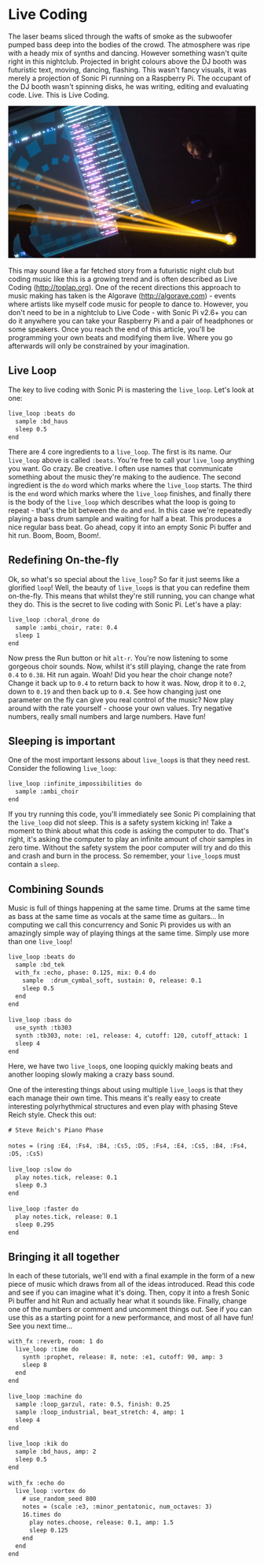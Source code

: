 # Live Coding

The laser beams sliced through the wafts of smoke as the subwoofer
pumped bass deep into the bodies of the crowd. The atmosphere was ripe
with a heady mix of synths and dancing. However something wasn't quite
right in this nightclub. Projected in bright colours above the DJ booth
was futuristic text, moving, dancing, flashing. This wasn't fancy
visuals, it was merely a projection of Sonic Pi running on a Raspberry
Pi. The occupant of the DJ booth wasn't spinning disks, he was writing,
editing and evaluating code. Live. This is Live Coding.

![Sam Aaron Live Coding](../images/tutorial/articles/A.02-live-coding/sam-aaron-live-coding.png)

This may sound like a far fetched story from a futuristic night club but
coding music like this is a growing trend and is often described as Live
Coding (http://toplap.org). One of the recent directions this approach
to music making has taken is the Algorave (http://algorave.com) - events
where artists like myself code music for people to dance to. However,
you don't need to be in a nightclub to Live Code - with Sonic Pi v2.6+
you can do it anywhere you can take your Raspberry Pi and a pair of
headphones or some speakers.  Once you reach the end of this article,
you'll be programming your own beats and modifying them live. Where you
go afterwards will only be constrained by your imagination.

## Live Loop

The key to live coding with Sonic Pi is mastering the `live_loop`. Let's
look at one:

```
live_loop :beats do
  sample :bd_haus
  sleep 0.5
end
```

There are 4 core ingredients to a `live_loop`. The first is its
name. Our `live_loop` above is called `:beats`. You're free to call your
`live_loop` anything you want. Go crazy. Be creative. I often use names
that communicate something about the music they're making to the
audience. The second ingredient is the `do` word which marks where the
`live_loop` starts. The third is the `end` word which marks where the
`live_loop` finishes, and finally there is the body of the `live_loop`
which describes what the loop is going to repeat - that's the bit
between the `do` and `end`. In this case we're repeatedly playing a bass
drum sample and waiting for half a beat. This produces a nice regular
bass beat. Go ahead, copy it into an empty Sonic Pi buffer and hit
run. Boom, Boom, Boom!.

## Redefining On-the-fly

Ok, so what's so special about the `live_loop`? So far it just seems
like a glorified `loop`! Well, the beauty of `live_loop`s is that you
can redefine them on-the-fly. This means that whilst they're still
running, you can change what they do. This is the secret to live coding
with Sonic Pi. Let's have a play:

```
live_loop :choral_drone do
  sample :ambi_choir, rate: 0.4
  sleep 1
end
```

Now press the Run button or hit `alt-r`. You're now listening to
some gorgeous choir sounds. Now, whilst it's still playing, change the
rate from `0.4` to `0.38`. Hit run again. Woah! Did you hear the choir
change note? Change it back up to `0.4` to return back to how it
was. Now, drop it to `0.2`, down to `0.19` and then back up to
`0.4`. See how changing just one parameter on the fly can give you real
control of the music? Now play around with the rate yourself - choose
your own values. Try negative numbers, really small numbers and large
numbers. Have fun!

## Sleeping is important

One of the most important lessons about `live_loop`s is that they need
rest. Consider the following `live_loop`:

```
live_loop :infinite_impossibilities do
  sample :ambi_choir
end
```

If you try running this code, you'll immediately see Sonic Pi
complaining that the `live_loop` did not sleep. This is a safety system
kicking in! Take a moment to think about what this code is asking the
computer to do. That's right, it's asking the computer to play an
infinite amount of choir samples in zero time. Without the safety system
the poor computer will try and do this and crash and burn in the
process. So remember, your `live_loop`s must contain a `sleep`.


## Combining Sounds

Music is full of things happening at the same time. Drums at the same
time as bass at the same time as vocals at the same time as
guitars... In computing we call this concurrency and Sonic Pi provides
us with an amazingly simple way of playing things at the same
time. Simply use more than one `live_loop`!

```
live_loop :beats do
  sample :bd_tek
  with_fx :echo, phase: 0.125, mix: 0.4 do
    sample  :drum_cymbal_soft, sustain: 0, release: 0.1
    sleep 0.5
  end
end

live_loop :bass do
  use_synth :tb303
  synth :tb303, note: :e1, release: 4, cutoff: 120, cutoff_attack: 1
  sleep 4
end
```

Here, we have two `live_loop`s, one looping quickly making beats and
another looping slowly making a crazy bass sound.

One of the interesting things about using multiple `live_loop`s is that
they each manage their own time. This means it's really easy to create
interesting polyrhythmical structures and even play with phasing Steve
Reich style. Check this out:

```
# Steve Reich's Piano Phase

notes = (ring :E4, :Fs4, :B4, :Cs5, :D5, :Fs4, :E4, :Cs5, :B4, :Fs4, :D5, :Cs5)

live_loop :slow do
  play notes.tick, release: 0.1
  sleep 0.3
end

live_loop :faster do
  play notes.tick, release: 0.1
  sleep 0.295
end
```

## Bringing it all together

In each of these tutorials, we'll end with a final example in the form
of a new piece of music which draws from all of the ideas
introduced. Read this code and see if you can imagine what it's
doing. Then, copy it into a fresh Sonic Pi buffer and hit Run and
actually hear what it sounds like. Finally, change one of the numbers or
comment and uncomment things out. See if you can use this as a starting
point for a new performance, and most of all have fun! See you next
time...

```
with_fx :reverb, room: 1 do
  live_loop :time do
    synth :prophet, release: 8, note: :e1, cutoff: 90, amp: 3
    sleep 8
  end
end

live_loop :machine do
  sample :loop_garzul, rate: 0.5, finish: 0.25
  sample :loop_industrial, beat_stretch: 4, amp: 1
  sleep 4
end

live_loop :kik do
  sample :bd_haus, amp: 2
  sleep 0.5
end

with_fx :echo do
  live_loop :vortex do
    # use_random_seed 800
    notes = (scale :e3, :minor_pentatonic, num_octaves: 3)
    16.times do
      play notes.choose, release: 0.1, amp: 1.5
      sleep 0.125
    end
  end
end
```
